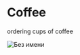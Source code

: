 # Coffee
ordering cups of coffee


![Без имени](https://github.com/Ane4kino/Coffee/assets/122406731/995d47c0-2de2-47d2-a4b4-cc6599802e56)
